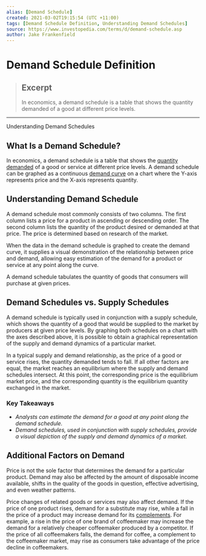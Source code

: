 ```yaml
---
alias: [Demand Schedule]
created: 2021-03-02T19:15:54 (UTC +11:00)
tags: [Demand Schedule Definition, Understanding Demand Schedules]
source: https://www.investopedia.com/terms/d/demand-schedule.asp
author: Jake Frankenfield
---
```


# Demand Schedule Definition

> ## Excerpt
> In economics, a demand schedule is a table that shows the quantity demanded of a good at different price levels.

---

Understanding Demand Schedules
## What Is a Demand Schedule?

In economics, a demand schedule is a table that shows the [quantity demanded](https://www.investopedia.com/terms/q/quantitydemanded.asp) of a good or service at different price levels. A demand schedule can be graphed as a continuous [demand curve](https://www.investopedia.com/terms/d/demand-curve.asp) on a chart where the Y-axis represents price and the X-axis represents quantity.

## Understanding Demand Schedule

A demand schedule most commonly consists of two columns. The first column lists a price for a product in ascending or descending order. The second column lists the quantity of the product desired or demanded at that price. The price is determined based on research of the market.

When the data in the demand schedule is graphed to create the demand curve, it supplies a visual demonstration of the relationship between price and demand, allowing easy estimation of the demand for a product or service at any point along the curve.

A demand schedule tabulates the quantity of goods that consumers will purchase at given prices.

## Demand Schedules vs. Supply Schedules

A demand schedule is typically used in conjunction with a supply schedule, which shows the quantity of a good that would be supplied to the market by producers at given price levels. By graphing both schedules on a chart with the axes described above, it is possible to obtain a graphical representation of the supply and demand dynamics of a particular market.

In a typical supply and demand relationship, as the price of a good or service rises, the quantity demanded tends to fall. If all other factors are equal, the market reaches an equilibrium where the supply and demand schedules intersect. At this point, the corresponding price is the equilibrium market price, and the corresponding quantity is the equilibrium quantity exchanged in the market.

### Key Takeaways

-   _Analysts can estimate the demand for a good at any point along the demand schedule._
-   _Demand schedules, used in conjunction with supply schedules, provide a visual depiction of the supply and demand dynamics of a market._

## Additional Factors on Demand

Price is not the sole factor that determines the demand for a particular product. Demand may also be affected by the amount of disposable income available, shifts in the quality of the goods in question, effective advertising, and even weather patterns.

Price changes of related goods or services may also affect demand. If the price of one product rises, demand for a substitute may rise, while a fall in the price of a product may increase demand for its [complements](https://www.investopedia.com/terms/c/complement.asp). For example, a rise in the price of one brand of coffeemaker may increase the demand for a relatively cheaper coffeemaker produced by a competitor. If the price of all coffeemakers falls, the demand for coffee, a complement to the coffeemaker market, may rise as consumers take advantage of the price decline in coffeemakers.
